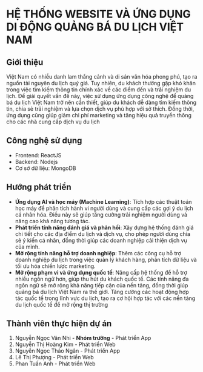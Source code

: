 # HỆ THỐNG WEBSITE VÀ ỨNG DỤNG DI ĐỘNG QUẢNG BÁ DU LỊCH VIỆT NAM
## Giới thiệu
Việt Nam có nhiều danh lam thắng cảnh và di sản văn hóa phong phú, tạo ra nguồn tài nguyên du lịch quý giá. Tuy nhiên, du khách thường gặp khó khăn trong việc tìm kiếm thông tin chính xác về các điểm đến và trải nghiệm du lịch. Để giải quyết vấn đề này, việc sử dụng ứng dụng công nghệ để quảng bá du lịch Việt Nam trở nên cần thiết, giúp du khách dễ dàng tìm kiếm thông tin, chia sẻ trải nghiệm và lựa chọn dịch vụ phù hợp với sở thích. Đồng thời, ứng dụng cũng giúp giảm chi phí marketing và tăng hiệu quả truyền thông cho các nhà cung cấp dịch vụ du lịch
## Công nghệ sử dụng
- Frontend: ReactJS
- Backend: Nodejs
- Cơ sở dữ liệu: MongoDB
## Hướng phát triển
- **Ứng dụng AI và học máy (Machine Learning)**: Tích hợp các thuật toán học máy để phân tích hành vi người dùng và cung cấp các gợi ý du lịch cá nhân hóa. Điều này sẽ giúp tăng cường trải nghiệm người dùng và nâng cao khả năng tương tác. 
- **Phát triển tính năng đánh giá và phản hồi**: Xây dựng hệ thống đánh giá chi tiết cho các địa điểm du lịch và dịch vụ, cho phép người dùng chia sẻ ý kiến cá nhân, đồng thời giúp các doanh nghiệp cải thiện dịch vụ của mình. 
- **Mở rộng tính năng hỗ trợ doanh nghiệp**: Thêm các công cụ hỗ trợ doanh nghiệp du lịch trong việc quản lý khách hàng, phân tích dữ liệu và tối ưu hóa chiến lược marketing. 
- **Mở rộng phạm vi và ứng dụng quốc tế**: Nâng cấp hệ thống để hỗ trợ nhiều ngôn ngữ hơn, giúp thu hút du khách quốc tế. Các tính năng đa ngôn ngữ sẽ mở rộng khả năng tiếp cận của nền tảng, đồng thời giúp quảng bá du lịch Việt Nam ra thế giới. Tăng cường các hoạt động hợp tác quốc tế trong lĩnh vực du lịch, tạo ra cơ hội hợp tác với các nền tảng du lịch quốc tế để mở rộng thị trường
## Thành viên thực hiện dự án
1. Nguyễn Ngọc Vân Nhi - **Nhóm trưởng** - Phát triển App
2. Nguyễn Thị Hoàng Kim - Phát triển Web
3. Nguyễn Ngọc Thảo Ngân - Phát triển App
4. Lê Thị Phượng - Phát triển Web
5. Phan Tuấn Anh - Phát triển Web

